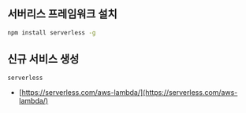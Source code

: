 






## 서버리스 프레임워크 설치
```bash
npm install serverless -g
```

## 신규 서비스 생성
```bash
serverless
```


- [https://serverless.com/aws-lambda/](https://serverless.com/aws-lambda/)